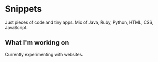 # Snippets
Just pieces of code and tiny apps. Mix of Java, Ruby, Python, HTML, CSS, JavaScript.

## What I'm working on
Currently experimenting with websites.
